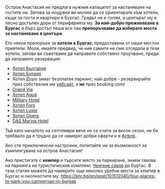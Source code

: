 Остров Анастасия не предлага нужния капацитет за настаняване на гостите ни. Затова за нощувки ви молим да се ориентирате към хотели, къщи за гости и квартири в Бургас. Градът не е голям, а центърът му е лесно достъпен дори от периферията му. **За най-добро преживяване в Бургас** и бърз достъп пеша все пак **препоръчваме да избирате места за настаняване в центъра**.

Ето някои препоръки за **хотели в Бургас**, предоставени от наши местни приятели. Моля, имайте предвид, че ние самите не сме отсядали в тези хотели, затова ви съветваме да направите собствено проучване, преди да направите резервация:

- [Хотел България](https://www.bulgaria-hotel.com/index.html)
- [Хотел Булаир](https://hotelbulair.com/)
- Хотел Доро (имат безплатен паркинг; най-добре - резервирайте през собствения им [уебсайт](https://www.hoteldoro.com/index.php/bg/), а **не** през booking.com)
- [Grand Via](https://granvia-bg.com/)
- [Хотел Aqua](https://burgas.aquahotels.com/)
- [Military Hotel](http://www.militaryclubs.bg/node/365)
- [Хотел Fors](https://www.booking.com/hotel/bg/fors.html)
- [Хотел Luxor](https://www.booking.com/hotel/bg/luxor.html)
- [Хотел Opera](https://burgashotel.com/bg/%d1%85%d0%be%d1%82%d0%b5%d0%bb%d0%b8-%d0%b2-%d0%b1%d1%83%d1%80%d0%b3%d0%b0%d1%81-%d1%85%d0%be%d1%82%d0%b5%d0%bb-%d0%be%d0%bf%d0%b5%d1%80%d0%b0/)
- [DAS Marina Hotel](https://marinaburgas.bg/bg/)

Тъй като началото на септември вече не се счита за висок сезон, не би трябвало да е трудно да се намерят добри оферти и в [Airbnb](https://www.airbnb.com/s/Burgas/homes?query=Burgas).

Ако сте приключенски настроени, попитайте ни за възможност за къмпингуване на остров Анастасия!

Ако пристигате с **кемпер** и търсите място за паркиране, знаем такова на паркинга на туристическия комплекс [Ченгене скеле](https://maps.app.goo.gl/vdxwvZde3Td87EUX7) до Бургас. В тази статия можете да намерите още няколко удобни места за кемпер в Бургас и околностите му: https://bnr.bg/en/post/101512040/four-places-to-park-you-campervan-in-burgas
